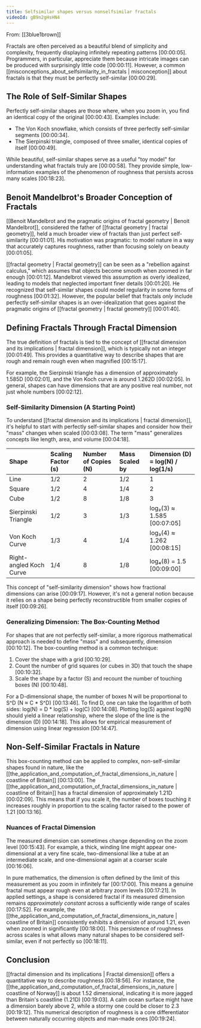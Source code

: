 ```yaml
---
title: Selfsimilar shapes versus nonselfsimilar fractals
videoId: gB9n2gHsHN4
---
```


From: [[3blue1brown]] <br/> 

Fractals are often perceived as a beautiful blend of simplicity and complexity, frequently displaying infinitely repeating patterns <a class="yt-timestamp" data-t="00:00:05">[00:00:05]</a>. Programmers, in particular, appreciate them because intricate images can be produced with surprisingly little code <a class="yt-timestamp" data-t="00:00:11">[00:00:11]</a>. However, a common [[misconceptions_about_selfsimilarity_in_fractals | misconception]] about fractals is that they must be perfectly self-similar <a class="yt-timestamp" data-t="00:00:29">[00:00:29]</a>.

## The Role of Self-Similar Shapes

Perfectly self-similar shapes are those where, when you zoom in, you find an identical copy of the original <a class="yt-timestamp" data-t="00:00:43">[00:00:43]</a>. Examples include:
*   The Von Koch snowflake, which consists of three perfectly self-similar segments <a class="yt-timestamp" data-t="00:00:34">[00:00:34]</a>.
*   The Sierpinski triangle, composed of three smaller, identical copies of itself <a class="yt-timestamp" data-t="00:00:49">[00:00:49]</a>.

While beautiful, self-similar shapes serve as a useful "toy model" for understanding what fractals truly are <a class="yt-timestamp" data-t="00:00:58">[00:00:58]</a>. They provide simple, low-information examples of the phenomenon of roughness that persists across many scales <a class="yt-timestamp" data-t="00:18:23">[00:18:23]</a>.

## Benoit Mandelbrot's Broader Conception of Fractals

[[Benoit Mandelbrot and the pragmatic origins of fractal geometry | Benoit Mandelbrot]], considered the father of [[fractal geometry | fractal geometry]], held a much broader view of fractals than just perfect self-similarity <a class="yt-timestamp" data-t="00:01:01">[00:01:01]</a>. His motivation was pragmatic: to model nature in a way that accurately captures roughness, rather than focusing solely on beauty <a class="yt-timestamp" data-t="00:01:05">[00:01:05]</a>.

[[fractal geometry | Fractal geometry]] can be seen as a "rebellion against calculus," which assumes that objects become smooth when zoomed in far enough <a class="yt-timestamp" data-t="00:01:12">[00:01:12]</a>. Mandelbrot viewed this assumption as overly idealized, leading to models that neglected important finer details <a class="yt-timestamp" data-t="00:01:20">[00:01:20]</a>. He recognized that self-similar shapes could model regularity in some forms of roughness <a class="yt-timestamp" data-t="00:01:32">[00:01:32]</a>. However, the popular belief that fractals *only* include perfectly self-similar shapes is an over-idealization that goes against the pragmatic origins of [[fractal geometry | fractal geometry]] <a class="yt-timestamp" data-t="00:01:40">[00:01:40]</a>.

## Defining Fractals Through Fractal Dimension

The true definition of fractals is tied to the concept of [[fractal dimension and its implications | fractal dimension]], which is typically not an integer <a class="yt-timestamp" data-t="00:01:49">[00:01:49]</a>. This provides a quantitative way to describe shapes that are rough and remain rough even when magnified <a class="yt-timestamp" data-t="00:15:17">[00:15:17]</a>.

For example, the Sierpinski triangle has a dimension of approximately 1.585D <a class="yt-timestamp" data-t="00:02:01">[00:02:01]</a>, and the Von Koch curve is around 1.262D <a class="yt-timestamp" data-t="00:02:05">[00:02:05]</a>. In general, shapes can have dimensions that are any positive real number, not just whole numbers <a class="yt-timestamp" data-t="00:02:12">[00:02:12]</a>.

### Self-Similarity Dimension (A Starting Point)

To understand [[fractal dimension and its implications | fractal dimension]], it's helpful to start with perfectly self-similar shapes and consider how their "mass" changes when scaled <a class="yt-timestamp" data-t="00:03:08">[00:03:08]</a>. The term "mass" generalizes concepts like length, area, and volume <a class="yt-timestamp" data-t="00:04:18">[00:04:18]</a>.

| Shape               | Scaling Factor (s) | Number of Copies (N) | Mass Scaled by | Dimension (D) = log(N) / log(1/s) |
| :------------------ | :----------------- | :------------------- | :------------- | :-------------------------------- |
| Line                | 1/2                | 2                    | 1/2            | 1                                 |
| Square              | 1/2                | 4                    | 1/4            | 2                                 |
| Cube                | 1/2                | 8                    | 1/8            | 3                                 |
| Sierpinski Triangle | 1/2                | 3                    | 1/3            | log₂(3) ≈ 1.585 <a class="yt-timestamp" data-t="00:07:05">[00:07:05]</a>   |
| Von Koch Curve      | 1/3                | 4                    | 1/4            | log₃(4) ≈ 1.262 <a class="yt-timestamp" data-t="00:08:15">[00:08:15]</a>   |
| Right-angled Koch Curve | 1/4            | 8                    | 1/8            | log₄(8) = 1.5 <a class="yt-timestamp" data-t="00:09:00">[00:09:00]</a>   |

This concept of "self-similarity dimension" shows how fractional dimensions can arise <a class="yt-timestamp" data-t="00:09:17">[00:09:17]</a>. However, it's not a general notion because it relies on a shape being perfectly reconstructible from smaller copies of itself <a class="yt-timestamp" data-t="00:09:26">[00:09:26]</a>.

### Generalizing Dimension: The Box-Counting Method

For shapes that are not perfectly self-similar, a more rigorous mathematical approach is needed to define "mass" and subsequently, dimension <a class="yt-timestamp" data-t="00:10:12">[00:10:12]</a>. The box-counting method is a common technique:
1.  Cover the shape with a grid <a class="yt-timestamp" data-t="00:10:29">[00:10:29]</a>.
2.  Count the number of grid squares (or cubes in 3D) that touch the shape <a class="yt-timestamp" data-t="00:10:32">[00:10:32]</a>.
3.  Scale the shape by a factor (S) and recount the number of touching boxes (N) <a class="yt-timestamp" data-t="00:10:48">[00:10:48]</a>.

For a D-dimensional shape, the number of boxes N will be proportional to S^D (N ≈ C * S^D) <a class="yt-timestamp" data-t="00:13:46">[00:13:46]</a>. To find D, one can take the logarithm of both sides: log(N) = D * log(S) + log(C) <a class="yt-timestamp" data-t="00:14:08">[00:14:08]</a>. Plotting log(S) against log(N) should yield a linear relationship, where the slope of the line is the dimension (D) <a class="yt-timestamp" data-t="00:14:18">[00:14:18]</a>. This allows for empirical measurement of dimension using linear regression <a class="yt-timestamp" data-t="00:14:47">[00:14:47]</a>.

## Non-Self-Similar Fractals in Nature

This box-counting method can be applied to complex, non-self-similar shapes found in nature, like the [[the_application_and_computation_of_fractal_dimensions_in_nature | coastline of Britain]] <a class="yt-timestamp" data-t="00:13:00">[00:13:00]</a>. The [[the_application_and_computation_of_fractal_dimensions_in_nature | coastline of Britain]] has a fractal dimension of approximately 1.21D <a class="yt-timestamp" data-t="00:02:09">[00:02:09]</a>. This means that if you scale it, the number of boxes touching it increases roughly in proportion to the scaling factor raised to the power of 1.21 <a class="yt-timestamp" data-t="00:13:16">[00:13:16]</a>.

### Nuances of Fractal Dimension

The measured dimension can sometimes change depending on the zoom level <a class="yt-timestamp" data-t="00:15:43">[00:15:43]</a>. For example, a thick, winding line might appear one-dimensional at a very fine scale, two-dimensional like a tube at an intermediate scale, and one-dimensional again at a coarser scale <a class="yt-timestamp" data-t="00:16:06">[00:16:06]</a>.

In pure mathematics, the dimension is often defined by the limit of this measurement as you zoom in infinitely far <a class="yt-timestamp" data-t="00:17:00">[00:17:00]</a>. This means a genuine fractal must appear rough even at arbitrary zoom levels <a class="yt-timestamp" data-t="00:17:21">[00:17:21]</a>. In applied settings, a shape is considered fractal if its measured dimension remains *approximately constant* across a sufficiently wide range of scales <a class="yt-timestamp" data-t="00:17:52">[00:17:52]</a>. For example, the [[the_application_and_computation_of_fractal_dimensions_in_nature | coastline of Britain]] consistently exhibits a dimension of around 1.21, even when zoomed in significantly <a class="yt-timestamp" data-t="00:18:00">[00:18:00]</a>. This persistence of roughness across scales is what allows many natural shapes to be considered self-similar, even if not perfectly so <a class="yt-timestamp" data-t="00:18:11">[00:18:11]</a>.

## Conclusion

[[fractal dimension and its implications | Fractal dimension]] offers a quantitative way to describe roughness <a class="yt-timestamp" data-t="00:18:56">[00:18:56]</a>. For instance, the [[the_application_and_computation_of_fractal_dimensions_in_nature | coastline of Norway]] is about 1.52 dimensional, indicating it is more jagged than Britain's coastline (1.21D) <a class="yt-timestamp" data-t="00:19:03">[00:19:03]</a>. A calm ocean surface might have a dimension barely above 2, while a stormy one could be closer to 2.3 <a class="yt-timestamp" data-t="00:19:12">[00:19:12]</a>. This numerical description of roughness is a core differentiator between naturally occurring objects and man-made ones <a class="yt-timestamp" data-t="00:19:24">[00:19:24]</a>.